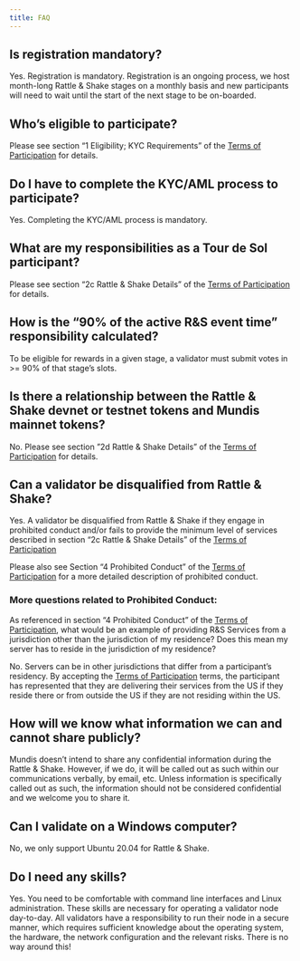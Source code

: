 ```yaml
---
title: FAQ
---
```


## Is registration mandatory?
Yes. Registration is mandatory. Registration is an ongoing process, we host month-long Rattle & Shake stages on a monthly basis and new participants will need to wait until the start of the next stage to be on-boarded. 

## Who’s eligible to participate?
Please see section “1 Eligibility; KYC Requirements” of the [Terms of Participation](terms) for details.

## Do I have to complete the KYC/AML process to participate?
Yes. Completing the KYC/AML process is mandatory.

## What are my responsibilities as a Tour de Sol participant?
Please see section “2c Rattle & Shake Details” of the [Terms of Participation](terms) for details.

## How is the “90% of the active R&S event time” responsibility calculated?
To be eligible for rewards in a given stage, a validator must submit votes in >= 90% of that stage’s slots.

## Is there a relationship between the Rattle & Shake devnet or testnet tokens and Mundis mainnet tokens?
No. Please see section ”2d Rattle & Shake Details” of the [Terms of Participation](terms) for details.

## Can a validator be disqualified from Rattle & Shake?
Yes. A validator be disqualified from Rattle & Shake if they engage in prohibited conduct and/or fails to provide the minimum level of services described in section “2c Rattle & Shake Details” of the [Terms of Participation](terms)

Please also see Section “4 Prohibited Conduct” of the [Terms of Participation](terms) for a more detailed description of prohibited conduct.

### More questions related to Prohibited Conduct:
As referenced in section “4 Prohibited Conduct” of the [Terms of Participation](terms), what would be an example of providing R&S Services from a jurisdiction other than the jurisdiction of my residence? Does this mean my server has to reside in the jurisdiction of my residence?

No. Servers can be in other jurisdictions that differ from a participant’s residency. By accepting the [Terms of Participation](terms) terms, the participant has represented that they are delivering their services from the US if they reside there or from outside the US if they are not residing within the US.

## How will we know what information we can and cannot share publicly?
Mundis doesn’t intend to share any confidential information during the Rattle & Shake. However, if we do, it will be called out as such within our communications verbally, by email, etc. Unless information is specifically called out as such, the information should not be considered confidential and we welcome you to share it.

## Can I validate on a Windows computer?
No, we only support Ubuntu 20.04 for Rattle & Shake.

## Do I need any skills?
Yes. You need to be comfortable with command line interfaces and Linux administration. These skills are necessary for operating a validator node day-to-day. All validators have a responsibility to run their node in a secure manner, which requires sufficient knowledge about the operating system, the hardware, the network configuration and the relevant risks. There is no way around this!

